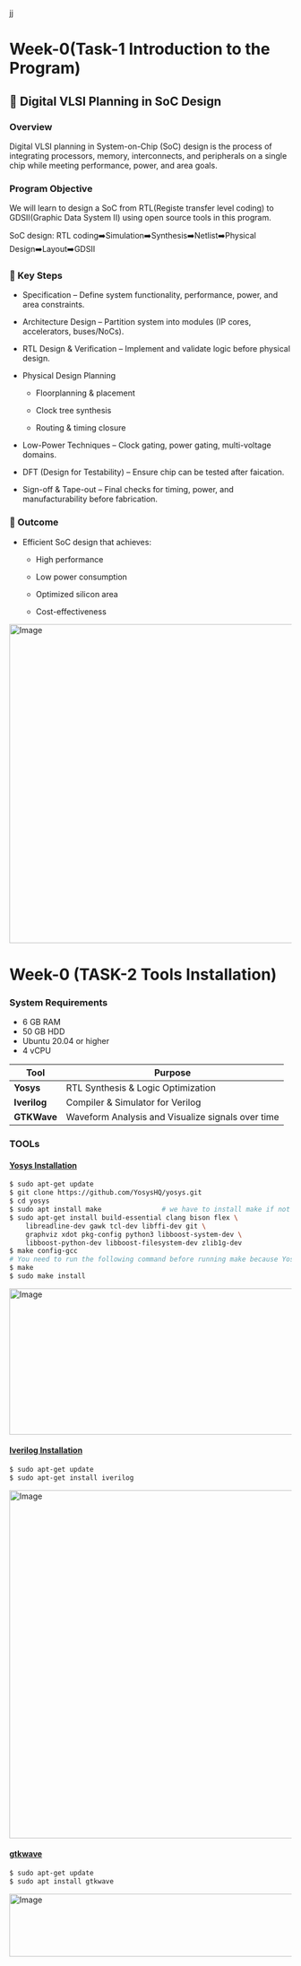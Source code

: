 jj

# Week-0(Task-1 Introduction to the Program)

## 📘 Digital VLSI Planning in SoC Design

### Overview

Digital VLSI planning in System-on-Chip (SoC) design is the process of integrating processors, memory, interconnects, and peripherals on a single chip while meeting performance, power, and area goals.

### Program Objective

We will learn to design a SoC from RTL(Registe transfer level coding) to GDSII(Graphic Data System II) using open source tools in this program. 

SoC design:
RTL coding➡️Simulation➡️Synthesis➡️Netlist➡️Physical Design➡️Layout➡️GDSII

### 🔑 Key Steps

- Specification – Define system functionality, performance, power, and area constraints.

- Architecture Design – Partition system into modules (IP cores, accelerators, buses/NoCs).

- RTL Design & Verification – Implement and validate logic before physical design.

* Physical Design Planning

  * Floorplanning & placement

  * Clock tree synthesis

  * Routing & timing closure

- Low-Power Techniques – Clock gating, power gating, multi-voltage domains.
- DFT (Design for Testability) – Ensure chip can be tested after faication.

- Sign-off & Tape-out – Final checks for timing, power, and manufacturability before fabrication.

### 🎯 Outcome

* Efficient SoC design that achieves:

  * High performance

  * Low power consumption

  * Optimized silicon area

  * Cost-effectiveness
  
<img width="1097" height="569" alt="Image" src="https://github.com/user-attachments/assets/6c5b89f2-d8c7-4940-9d6c-568e7ee41a31" />




# Week-0 (TASK-2 Tools Installation)

### **System Requirements**
- 6 GB RAM
- 50 GB HDD
- Ubuntu 20.04 or higher
- 4 vCPU

| Tool | Purpose | 
|------|---------|
| **Yosys** | RTL Synthesis & Logic Optimization |
| **Iverilog** | Compiler & Simulator for Verilog |
| **GTKWave** | Waveform Analysis and Visualize signals over time|

### **TOOLs**

#### <ins>**Yosys Installation**</ins>
```bash
$ sudo apt-get update
$ git clone https://github.com/YosysHQ/yosys.git
$ cd yosys
$ sudo apt install make               # we have to install make if not installed
$ sudo apt-get install build-essential clang bison flex \
    libreadline-dev gawk tcl-dev libffi-dev git \
    graphviz xdot pkg-config python3 libboost-system-dev \
    libboost-python-dev libboost-filesystem-dev zlib1g-dev
$ make config-gcc
# You need to run the following command before running make because Yosys build depends on a Git submodule called abc, which hasn't been initialized yet.
$ make 
$ sudo make install
```
<img width="806" height="261" alt="Image" src="https://github.com/user-attachments/assets/decf1167-b3c0-4974-8c2c-49a6321e7841" />

#### <ins>**Iverilog Installation**</ins>
```bash
$ sudo apt-get update
$ sudo apt-get install iverilog
```
<img width="887" height="621" alt="Image" src="https://github.com/user-attachments/assets/f685cdd0-6f77-4c97-a70d-e593c790d2ae" />

#### <ins>**gtkwave**</ins>
```bash
$ sudo apt-get update
$ sudo apt install gtkwave
```

<img width="903" height="112" alt="Image" src="https://github.com/user-attachments/assets/4d616228-f2a0-492d-8abf-1b4cf38147c9" />



